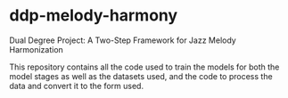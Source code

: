 # ddp-melody-harmony
Dual Degree Project: A Two-Step Framework for Jazz Melody Harmonization


This repository contains all the code used to train the models for both the model stages as well as the datasets used, and the code to process the data and convert it to the form used.

